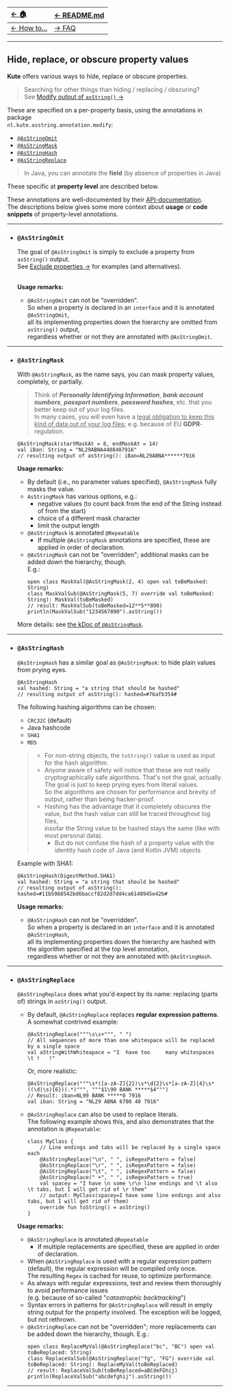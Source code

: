 | [← 🏠](../../)            | [← README.md](../../README.md) |
|:--------------------------|:-------------------------------|
| [← How to...](0-howto.md) | [→ FAQ](../../md/faq/0-faq.md) |

<hr>

## Hide, replace, or obscure property values

**Kute** offers various ways to hide, replace or obscure properties.
> Searching for other things than hiding / replacing / obscuring?<br>
> See [Modify output of `asString()` →](modify-output-of-asstring.md)

These are specified on a per-property basis, using the annotations in package<br>`nl.kute.asstring.annotation.modify`:

* [`@AsStringOmit`](#asstringomit)
* [`@AsStringMask`](#asstringmask)
* [`@AsStringHash`](#asstringhash)
* [`@AsStringReplace`](#asstringreplace)
 
> In Java, you can annotate the **field** (by absence of properties in Java)

These specific at **property level** are described below.

These annotations are well-documented by their [API-documentation](https://janhendrikvanheusden.github.io/Kute/kute/nl.kute.asstring.annotation.modify/index.html).<br>
The descriptions below gives some more context about **usage** or **code snippets** of property-level annotations.

<hr>

* ### `@AsStringOmit`
  The goal of `@AsStringOmit` is simply to exclude a property from `asString()` output.<br>
  See [Exclude properties →](omit-values.md) for examples (and alternatives).<br><br>
  
  **Usage remarks:**
  * `@AsStringOmit` can not be "overridden".<br>
    So when a property is declared in an `interface` and it is annotated `@AsStringOmit`,<br>
    all its implementing properties down the hierarchy are omitted from `asString()` output,<br>
    regardless whether or not they are annotated with `@AsStringOmit`.

<hr>

* ### `@AsStringMask`
  With `@AsStringMask`, as the name says, you can mask property values, completely, or partially.
  > Think of **_Personally Identifying Information_**, **_bank account numbers_**, **_passport numbers_**, **_password hashes_**, etc. that you better keep out of your log files.<br>
  > In many cases, you will even have a <u>legal obligation to keep this kind of data out of your log files</u>; e.g. because of EU **GDPR**-regulation.
  
  ```
  @AsStringMask(startMaskAt = 8, endMaskAt = 14)
  val iBan: String = "NL29ABNA4408407916"
  // resulting output of asString(): iBan=NL29ABNA******7916
  ```
  **Usage remarks:**
  * By default (i.e., no parameter values specified), `@AsStringMask` fully masks the  value.
  * `AsStringMask` has various options, e.g.:
     * negative values (to count back from the end of the String instead of from the start)
     * choice of a different mask character
     * limit the output length
  * `@AsStringMask` is annotated `@Repeatable`
    * If multiple `@AsStringMask` annotations are specified, these are applied in order of declaration.
  * `@AsStringMask` can not be "overridden"; additional masks can be added down the hierarchy, though.<br> E.g.:
    ```
    open class MaskVal(@AsStringMask(2, 4) open val toBeMasked: String)
    class MaskValSub(@AsStringMask(5, 7) override val toBeMasked: String): MaskVal(toBeMasked)
    // result: MaskValSub(toBeMasked=12**5**890)
    println(MaskValSub("1234567890").asString())
    ```

  More details: see [the kDoc of `@AsStringMask`](https://janhendrikvanheusden.github.io/Kute/kute/nl.kute.asstring.annotation.modify/-as-string-mask/index.html).

<hr>

* ### `@AsStringHash`
   `@AsStringHash` has a similar goal as `@AsStringMask`: to hide plain values from prying eyes.
  ```
  @AsStringHash
  val hashed: String = "a string that should be hashed"
  // resulting output of asString(): hashed=#76afb354#
  ```
  The following hashing algorithms can be chosen:
   * `CRC32C` (default)
   * Java hashcode
   * `SHA1`
   * `MD5`
  
  > * For non-string objects, the `toString()` value is used as input for the hash algorithm.
  > * Anyone aware of safety will notice that these are not really cryptographically safe algorithms. That's not the goal, actually.<br>
  The goal is just to keep prying eyes from literal values.<br>
  So the algorithms are chosen for performance and brevity of output, rather than being hacker-proof.
  > * Hashing has the advantage that it completely obscures the value, but the hash value can still be traced throughout log files,<br>
    insofar the String value to be hashed stays the same (like with most personal data).
  >    * But do not confuse the hash of a property value with the identity hash code of Java (and Kotlin JVM) objects 

  Example with SHA1:
  ```
  @AsStringHash(DigestMethod.SHA1)
  val hashed: String = "a string that should be hashed"
  // resulting output of asString(): hashed=#11b5988542bd6baccf82d2d7dd4ca6148945e42b#
  ```

  **Usage remarks:**
  * `@AsStringHash` can not be "overridden".<br>
    So when a property is declared in an `interface` and it is annotated `@AsStringHash`,<br>
    all its implementing properties down the hierarchy are hashed with the algorithm specified at the top level annotation,<br>
    regardless whether or not they are annotated with `@AsStringHash`.

<hr>

* ### `@AsStringReplace`
   `@AsStringReplace` does what you'd expect by its name: replacing (parts of) strings in `asString()` output.

  * By default, `@AsStringReplace` replaces **regular expression patterns**.<br>
    A somewhat contrived example:
    ```
    @AsStringReplace("""\s\s+""", " ")
    // All sequences of more than one whitespace will be replaced by a single space
    val aStringWithWhiteapace = "I  have too     many whitespaces  \t !   !"
    ```
    Or, more realistic:
    ```
    @AsStringReplace("""\s*([a-zA-Z]{2})\s*\d{2}\s*[a-zA-Z]{4}\s*((\d|\s){6})(.*)""", """$1\99 BANK *****$4""")
    // Result: iban=NL99 BANK *****0 7916
    val iban: String = "NL29 ABNA 6708 40 7916"
    ```
  
  * `@AsStringReplace` can also be used to replace literals.<br>
    The following example shows this, and also demonstrates that the annotation is `@Repeatable`:
    ```
    class MyClass {
        // Line endings and tabs will be replaced by a single space each
        @AsStringReplace("\n", " ", isRegexPattern = false)
        @AsStringReplace("\r", " ", isRegexPattern = false)
        @AsStringReplace("\t", " ", isRegexPattern = false)
        @AsStringReplace(" +", " ", isRegexPattern = true)
        val spacey = "I have \n some \r\n line endings and \t also \t tabs, but I will get rid of \r them"
        // output: MyClass(spacey=I have some line endings and also tabs, but I will get rid of them)
        override fun toString() = asString()
    }
    ```
  
  **Usage remarks:**
     * `@AsStringReplace` is annotated `@Repeatable`
       * If multiple replacements are specified, these are applied in order of declaration.
     * When `@AsStringReplace` is used with a regular expression pattern (default), the regular expression will be compiled only once.<br>
       The resulting `Regex` is cached for reuse, to optimize performance.
     * As always with regular expressions, test and review them thoroughly to avoid performance issues<br>
       (e.g. because of so-called "_catastrophic backtracking_")
     * Syntax errors in patterns for `@AsStringReplace` will result in empty string output for the property involved. The exception will be logged, but not rethrown.
     * `@AsStringReplace` can not be "overridden"; more replacements can be added down the hierarchy, though. E.g.:
       ```
       open class ReplaceMyVal(@AsStringReplace("bc", "BC") open val toBeReplaced: String)
       class ReplaceValSub(@AsStringReplace("fg", "FG") override val toBeReplaced: String): ReplaceMyVal(toBeReplaced)
       // result: ReplaceValSub(toBeReplaced=aBCdeFGhij)
       println(ReplaceValSub("abcdefghij").asString())
       ```

<hr>

